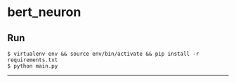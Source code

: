 # bert_neuron


## Run

```
$ virtualenv env && source env/bin/activate && pip install -r requirements.txt
$ python main.py
```
---